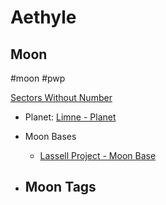 # Aethyle
## Moon

#moon #pwp 

[Sectors Without Number](https://sectorswithoutnumber.com/sector/bfDcBzTtgpeyLUfwzjio/moon/Cin3ENmzSbNsSU7puMIJ)

- Planet: [Limne - Planet](../../../Gaming/StarsWithoutNumber/PiratesWithoutPlunder/Limne%20-%20Planet.md)

- Moon Bases
   -   [Lassell Project - Moon Base](../../../Gaming/StarsWithoutNumber/PiratesWithoutPlunder/Lassell%20Project%20-%20Moon%20Base.md)

- Moon Tags
	- 